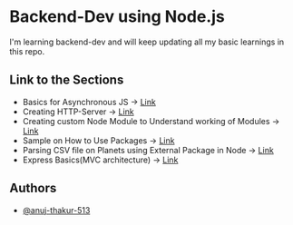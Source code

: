 # Backend-Dev using Node.js

I'm learning backend-dev and will keep updating all my basic learnings in this repo.

## Link to the Sections
* Basics for Asynchronous JS -> [Link](https://github.com/anuj-thakur-513/learn-backend/tree/main/basics-async-js)
* Creating HTTP-Server -> [Link](https://github.com/anuj-thakur-513/learn-backend/tree/main/http-server)
* Creating custom Node Module to Understand working of Modules -> [Link](https://github.com/anuj-thakur-513/learn-backend/tree/main/nodejs-module-system)
* Sample on How to Use Packages -> [Link](https://github.com/anuj-thakur-513/learn-backend/tree/main/package-example)
* Parsing CSV file on Planets using External Package in Node -> [Link](https://github.com/anuj-thakur-513/learn-backend/tree/main/planets-project)
* Express Basics(MVC architecture) -> [Link](https://github.com/anuj-thakur-513/learn-backend/tree/main/express)

  
## Authors

- [@anuj-thakur-513](https://github.com/anuj-thakur-513/)

